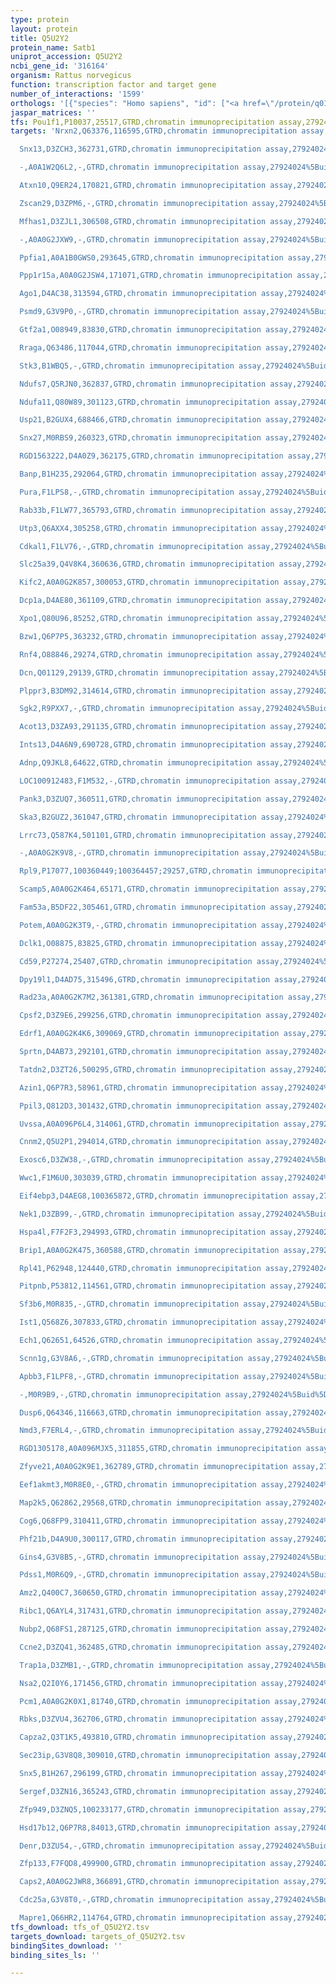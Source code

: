 ```yaml
---
type: protein
layout: protein
title: Q5U2Y2
protein_name: Satb1
uniprot_accession: Q5U2Y2
ncbi_gene_id: '316164'
organism: Rattus norvegicus
function: transcription factor and target gene
number_of_interactions: '1599'
orthologs: '[{"species": "Homo sapiens", "id": ["<a href=\"/protein/q01826\">Q01826</a>"]}, {"species": "Mus musculus", "id": ["<a href=\"/protein/q60611\">Q60611</a>"]}]'
jaspar_matrices: ''
tfs: Pou1f1,P10037,25517,GTRD,chromatin immunoprecipitation assay,27924024%5Buid%5D,No
targets: 'Nrxn2,Q63376,116595,GTRD,chromatin immunoprecipitation assay,27924024%5Buid%5D,No

  Snx13,D3ZCH3,362731,GTRD,chromatin immunoprecipitation assay,27924024%5Buid%5D,No

  -,A0A1W2Q6L2,-,GTRD,chromatin immunoprecipitation assay,27924024%5Buid%5D,No

  Atxn10,Q9ER24,170821,GTRD,chromatin immunoprecipitation assay,27924024%5Buid%5D,No

  Zscan29,D3ZPM6,-,GTRD,chromatin immunoprecipitation assay,27924024%5Buid%5D,No

  Mfhas1,D3ZJL1,306508,GTRD,chromatin immunoprecipitation assay,27924024%5Buid%5D,No

  -,A0A0G2JXW9,-,GTRD,chromatin immunoprecipitation assay,27924024%5Buid%5D,No

  Ppfia1,A0A1B0GWS0,293645,GTRD,chromatin immunoprecipitation assay,27924024%5Buid%5D,No

  Ppp1r15a,A0A0G2JSW4,171071,GTRD,chromatin immunoprecipitation assay,27924024%5Buid%5D,No

  Ago1,D4AC38,313594,GTRD,chromatin immunoprecipitation assay,27924024%5Buid%5D,No

  Psmd9,G3V9P0,-,GTRD,chromatin immunoprecipitation assay,27924024%5Buid%5D,No

  Gtf2a1,O08949,83830,GTRD,chromatin immunoprecipitation assay,27924024%5Buid%5D,No

  Rraga,Q63486,117044,GTRD,chromatin immunoprecipitation assay,27924024%5Buid%5D,No

  Stk3,B1WBQ5,-,GTRD,chromatin immunoprecipitation assay,27924024%5Buid%5D,No

  Ndufs7,Q5RJN0,362837,GTRD,chromatin immunoprecipitation assay,27924024%5Buid%5D,No

  Ndufa11,Q80W89,301123,GTRD,chromatin immunoprecipitation assay,27924024%5Buid%5D,No

  Usp21,B2GUX4,688466,GTRD,chromatin immunoprecipitation assay,27924024%5Buid%5D,No

  Snx27,M0RBS9,260323,GTRD,chromatin immunoprecipitation assay,27924024%5Buid%5D,No

  RGD1563222,D4A0Z9,362175,GTRD,chromatin immunoprecipitation assay,27924024%5Buid%5D,No

  Banp,B1H235,292064,GTRD,chromatin immunoprecipitation assay,27924024%5Buid%5D,No

  Pura,F1LPS8,-,GTRD,chromatin immunoprecipitation assay,27924024%5Buid%5D,No

  Rab33b,F1LW77,365793,GTRD,chromatin immunoprecipitation assay,27924024%5Buid%5D,No

  Utp3,Q6AXX4,305258,GTRD,chromatin immunoprecipitation assay,27924024%5Buid%5D,No

  Cdkal1,F1LV76,-,GTRD,chromatin immunoprecipitation assay,27924024%5Buid%5D,No

  Slc25a39,Q4V8K4,360636,GTRD,chromatin immunoprecipitation assay,27924024%5Buid%5D,No

  Kifc2,A0A0G2K857,300053,GTRD,chromatin immunoprecipitation assay,27924024%5Buid%5D,No

  Dcp1a,D4AE80,361109,GTRD,chromatin immunoprecipitation assay,27924024%5Buid%5D,No

  Xpo1,Q80U96,85252,GTRD,chromatin immunoprecipitation assay,27924024%5Buid%5D,No

  Bzw1,Q6P7P5,363232,GTRD,chromatin immunoprecipitation assay,27924024%5Buid%5D,No

  Rnf4,O88846,29274,GTRD,chromatin immunoprecipitation assay,27924024%5Buid%5D,No

  Dcn,Q01129,29139,GTRD,chromatin immunoprecipitation assay,27924024%5Buid%5D,No

  Plppr3,B3DM92,314614,GTRD,chromatin immunoprecipitation assay,27924024%5Buid%5D,No

  Sgk2,R9PXX7,-,GTRD,chromatin immunoprecipitation assay,27924024%5Buid%5D,No

  Acot13,D3ZA93,291135,GTRD,chromatin immunoprecipitation assay,27924024%5Buid%5D,No

  Ints13,D4A6N9,690728,GTRD,chromatin immunoprecipitation assay,27924024%5Buid%5D,No

  Adnp,Q9JKL8,64622,GTRD,chromatin immunoprecipitation assay,27924024%5Buid%5D,No

  LOC100912483,F1M532,-,GTRD,chromatin immunoprecipitation assay,27924024%5Buid%5D,No

  Pank3,D3ZUQ7,360511,GTRD,chromatin immunoprecipitation assay,27924024%5Buid%5D,No

  Ska3,B2GUZ2,361047,GTRD,chromatin immunoprecipitation assay,27924024%5Buid%5D,No

  Lrrc73,Q587K4,501101,GTRD,chromatin immunoprecipitation assay,27924024%5Buid%5D,No

  -,A0A0G2K9V8,-,GTRD,chromatin immunoprecipitation assay,27924024%5Buid%5D,No

  Rpl9,P17077,100360449;100364457;29257,GTRD,chromatin immunoprecipitation assay,27924024%5Buid%5D,No

  Scamp5,A0A0G2K464,65171,GTRD,chromatin immunoprecipitation assay,27924024%5Buid%5D,No

  Fam53a,B5DF22,305461,GTRD,chromatin immunoprecipitation assay,27924024%5Buid%5D,No

  Potem,A0A0G2K3T9,-,GTRD,chromatin immunoprecipitation assay,27924024%5Buid%5D,No

  Dclk1,O08875,83825,GTRD,chromatin immunoprecipitation assay,27924024%5Buid%5D,No

  Cd59,P27274,25407,GTRD,chromatin immunoprecipitation assay,27924024%5Buid%5D,No

  Dpy19l1,D4AD75,315496,GTRD,chromatin immunoprecipitation assay,27924024%5Buid%5D,No

  Rad23a,A0A0G2K7M2,361381,GTRD,chromatin immunoprecipitation assay,27924024%5Buid%5D,No

  Cpsf2,D3Z9E6,299256,GTRD,chromatin immunoprecipitation assay,27924024%5Buid%5D,No

  Edrf1,A0A0G2K4K6,309069,GTRD,chromatin immunoprecipitation assay,27924024%5Buid%5D,No

  Sprtn,D4AB73,292101,GTRD,chromatin immunoprecipitation assay,27924024%5Buid%5D,No

  Tatdn2,D3ZT26,500295,GTRD,chromatin immunoprecipitation assay,27924024%5Buid%5D,No

  Azin1,Q6P7R3,58961,GTRD,chromatin immunoprecipitation assay,27924024%5Buid%5D,No

  Ppil3,Q812D3,301432,GTRD,chromatin immunoprecipitation assay,27924024%5Buid%5D,No

  Uvssa,A0A096P6L4,314061,GTRD,chromatin immunoprecipitation assay,27924024%5Buid%5D,No

  Cnnm2,Q5U2P1,294014,GTRD,chromatin immunoprecipitation assay,27924024%5Buid%5D,No

  Exosc6,D3ZW38,-,GTRD,chromatin immunoprecipitation assay,27924024%5Buid%5D,No

  Wwc1,F1M6U0,303039,GTRD,chromatin immunoprecipitation assay,27924024%5Buid%5D,No

  Eif4ebp3,D4AEG8,100365872,GTRD,chromatin immunoprecipitation assay,27924024%5Buid%5D,No

  Nek1,D3ZB99,-,GTRD,chromatin immunoprecipitation assay,27924024%5Buid%5D,No

  Hspa4l,F7F2F3,294993,GTRD,chromatin immunoprecipitation assay,27924024%5Buid%5D,No

  Brip1,A0A0G2K475,360588,GTRD,chromatin immunoprecipitation assay,27924024%5Buid%5D,No

  Rpl41,P62948,124440,GTRD,chromatin immunoprecipitation assay,27924024%5Buid%5D,No

  Pitpnb,P53812,114561,GTRD,chromatin immunoprecipitation assay,27924024%5Buid%5D,No

  Sf3b6,M0R835,-,GTRD,chromatin immunoprecipitation assay,27924024%5Buid%5D,No

  Ist1,Q568Z6,307833,GTRD,chromatin immunoprecipitation assay,27924024%5Buid%5D,No

  Ech1,Q62651,64526,GTRD,chromatin immunoprecipitation assay,27924024%5Buid%5D,No

  Scnn1g,G3V8A6,-,GTRD,chromatin immunoprecipitation assay,27924024%5Buid%5D,No

  Apbb3,F1LPF8,-,GTRD,chromatin immunoprecipitation assay,27924024%5Buid%5D,No

  -,M0R9B9,-,GTRD,chromatin immunoprecipitation assay,27924024%5Buid%5D,No

  Dusp6,Q64346,116663,GTRD,chromatin immunoprecipitation assay,27924024%5Buid%5D,No

  Nmd3,F7ERL4,-,GTRD,chromatin immunoprecipitation assay,27924024%5Buid%5D,No

  RGD1305178,A0A096MJX5,311855,GTRD,chromatin immunoprecipitation assay,27924024%5Buid%5D,No

  Zfyve21,A0A0G2K9E1,362789,GTRD,chromatin immunoprecipitation assay,27924024%5Buid%5D,No

  Eef1akmt3,M0R8E0,-,GTRD,chromatin immunoprecipitation assay,27924024%5Buid%5D,No

  Map2k5,Q62862,29568,GTRD,chromatin immunoprecipitation assay,27924024%5Buid%5D,No

  Cog6,Q68FP9,310411,GTRD,chromatin immunoprecipitation assay,27924024%5Buid%5D,No

  Phf21b,D4A9U0,300117,GTRD,chromatin immunoprecipitation assay,27924024%5Buid%5D,No

  Gins4,G3V8B5,-,GTRD,chromatin immunoprecipitation assay,27924024%5Buid%5D,No

  Pdss1,M0R6Q9,-,GTRD,chromatin immunoprecipitation assay,27924024%5Buid%5D,No

  Amz2,Q400C7,360650,GTRD,chromatin immunoprecipitation assay,27924024%5Buid%5D,No

  Ribc1,Q6AYL4,317431,GTRD,chromatin immunoprecipitation assay,27924024%5Buid%5D,No

  Nubp2,Q68FS1,287125,GTRD,chromatin immunoprecipitation assay,27924024%5Buid%5D,No

  Ccne2,D3ZQ41,362485,GTRD,chromatin immunoprecipitation assay,27924024%5Buid%5D,No

  Trap1a,D3ZMB1,-,GTRD,chromatin immunoprecipitation assay,27924024%5Buid%5D,No

  Nsa2,Q2I0Y6,171456,GTRD,chromatin immunoprecipitation assay,27924024%5Buid%5D,No

  Pcm1,A0A0G2K0X1,81740,GTRD,chromatin immunoprecipitation assay,27924024%5Buid%5D,No

  Rbks,D3ZVU4,362706,GTRD,chromatin immunoprecipitation assay,27924024%5Buid%5D,No

  Capza2,Q3T1K5,493810,GTRD,chromatin immunoprecipitation assay,27924024%5Buid%5D,No

  Sec23ip,G3V8Q8,309010,GTRD,chromatin immunoprecipitation assay,27924024%5Buid%5D,No

  Snx5,B1H267,296199,GTRD,chromatin immunoprecipitation assay,27924024%5Buid%5D,No

  Sergef,D3ZN16,365243,GTRD,chromatin immunoprecipitation assay,27924024%5Buid%5D,No

  Zfp949,D3ZNQ5,100233177,GTRD,chromatin immunoprecipitation assay,27924024%5Buid%5D,No

  Hsd17b12,Q6P7R8,84013,GTRD,chromatin immunoprecipitation assay,27924024%5Buid%5D,No

  Denr,D3ZU54,-,GTRD,chromatin immunoprecipitation assay,27924024%5Buid%5D,No

  Zfp133,F7FQD8,499900,GTRD,chromatin immunoprecipitation assay,27924024%5Buid%5D,No

  Caps2,A0A0G2JWR8,366891,GTRD,chromatin immunoprecipitation assay,27924024%5Buid%5D,No

  Cdc25a,G3V8T0,-,GTRD,chromatin immunoprecipitation assay,27924024%5Buid%5D,No

  Mapre1,Q66HR2,114764,GTRD,chromatin immunoprecipitation assay,27924024%5Buid%5D,No'
tfs_download: tfs_of_Q5U2Y2.tsv
targets_download: targets_of_Q5U2Y2.tsv
bindingSites_download: ''
binding_sites_ls: ''

---
```

